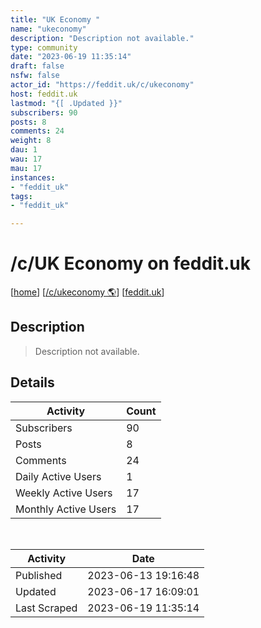 ```yaml
---
title: "UK Economy " 
name: "ukeconomy"
description: "Description not available."
type: community
date: "2023-06-19 11:35:14"
draft: false
nsfw: false
actor_id: "https://feddit.uk/c/ukeconomy"
host: feddit.uk
lastmod: "{[ .Updated }}"
subscribers: 90
posts: 8
comments: 24
weight: 8
dau: 1
wau: 17
mau: 17
instances:
- "feddit_uk"
tags: 
- "feddit_uk"

---
```


# /c/UK Economy  on feddit.uk

[[home](/)]
[[/c/ukeconomy 🌎](https://feddit.uk/c/ukeconomy)]
[[feddit.uk](/instances/feddit_uk)]


## Description 

<blockquote class="description">
Description not available.
</blockquote>


## Details

| Activity | Count  |
|----------------------|---|
| Subscribers          | 90 |
| Posts                | 8  |
| Comments             | 24  |
| Daily Active Users   | 1  |
| Weekly Active Users  | 17  |
| Monthly Active Users | 17  |

<br>

| Activity | Date |
|----------------------|---|
| Published            | 2023-06-13 19:16:48 |
| Updated              | 2023-06-17 16:09:01 |
| Last Scraped         | 2023-06-19 11:35:14 |
